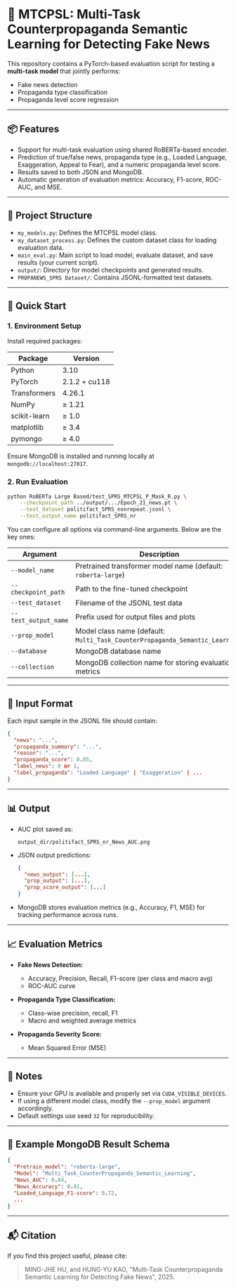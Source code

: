 # 📰 MTCPSL: Multi-Task Counterpropaganda Semantic Learning for Detecting Fake News

This repository contains a PyTorch-based evaluation script for testing a **multi-task model** that jointly performs:

* Fake news detection
* Propaganda type classification
* Propaganda level score regression
---
## 📦 Features

* Support for multi-task evaluation using shared RoBERTa-based encoder.
* Prediction of true/false news, propaganda type (e.g., Loaded Language, Exaggeration, Appeal to Fear), and a numeric propaganda level score.
* Results saved to both JSON and MongoDB.
* Automatic generation of evaluation metrics: Accuracy, F1-score, ROC-AUC, and MSE.
---

## 🧩 Project Structure

* `my_models.py`: Defines the MTCPSL model class.
* `my_dataset_process.py`: Defines the custom dataset class for loading evaluation data.
* `main_eval.py`: Main script to load model, evaluate dataset, and save results (your current script).
* `output/`: Directory for model checkpoints and generated results.
* `PROPANEWS_SPRS Dataset/`: Contains JSONL-formatted test datasets.

---

## 🚀 Quick Start

### 1. Environment Setup

Install required packages:

| Package      | Version       |
| ------------ | ------------- |
| Python       | 3.10          |
| PyTorch      | 2.1.2 + cu118 |
| Transformers | 4.26.1        |
| NumPy        | ≥ 1.21        |
| scikit-learn | ≥ 1.0         |
| matplotlib   | ≥ 3.4         |
| pymongo      | ≥ 4.0         |


Ensure MongoDB is installed and running locally at `mongodb://localhost:27017`.

### 2. Run Evaluation

```bash
python RoBERTa Large Based/test_SPRS_MTCPSL_P_Mask_R.py \
    --checkpoint_path ../output/.../Epoch_21_news.pt \
    --test_dataset politifact_SPRS_nonrepeat.jsonl \
    --test_output_name politifact_SPRS_nr
```

You can configure all options via command-line arguments. Below are the key ones:

| Argument             | Description                                                                  |
| -------------------- | ---------------------------------------------------------------------------- |
| `--model_name`       | Pretrained transformer model name (default: `roberta-large`)                 |
| `--checkpoint_path`  | Path to the fine-tuned checkpoint                                            |
| `--test_dataset`     | Filename of the JSONL test data                                              |
| `--test_output_name` | Prefix used for output files and plots                                       |
| `--prop_model`       | Model class name (default: `Multi_Task_CounterPropaganda_Semantic_Learning`) |
| `--database`         | MongoDB database name                                                        |
| `--collection`       | MongoDB collection name for storing evaluation metrics                       |

---

## 📂 Input Format

Each input sample in the JSONL file should contain:

```json
{
  "news": "...",
  "propaganda_summary": "...",
  "reason": "...",
  "propaganda_score": 0.85,
  "label_news": 0 or 1,
  "label_propaganda": "Loaded Language" | "Exaggeration" | ...
}
```

---

## 📊 Output

* AUC plot saved as:

  ```
  output_dir/politifact_SPRS_nr_News_AUC.png
  ```
* JSON output predictions:

  ```json
  {
    "news_output": [...],
    "prop_output": [...],
    "prop_score_output": [...]
  }
  ```
* MongoDB stores evaluation metrics (e.g., Accuracy, F1, MSE) for tracking performance across runs.

---

## 📈 Evaluation Metrics

* **Fake News Detection:**

  * Accuracy, Precision, Recall, F1-score (per class and macro avg)
  * ROC-AUC curve

* **Propaganda Type Classification:**

  * Class-wise precision, recall, F1
  * Macro and weighted average metrics

* **Propaganda Severity Score:**

  * Mean Squared Error (MSE)

---

## 📌 Notes

* Ensure your GPU is available and properly set via `CUDA_VISIBLE_DEVICES`.
* If using a different model class, modify the `--prop_model` argument accordingly.
* Default settings use seed `32` for reproducibility.

---

## 🧪 Example MongoDB Result Schema

```json
{
  "Pretrain_model": "roberta-large",
  "Model": "Multi_Task_CounterPropaganda_Semantic_Learning",
  "News_AUC": 0.84,
  "News_Accuracy": 0.81,
  "Loaded_Language_F1-score": 0.72,
  ...
}
```

---

## 📬 Citation

If you find this project useful, please cite:

> MING-JHE HU, and HUNG-YU KAO, "Multi-Task Counterpropaganda Semantic Learning for Detecting Fake News", 2025.



